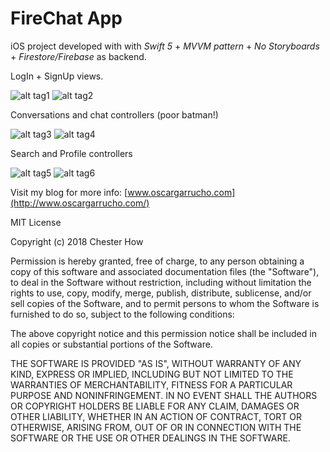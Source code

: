 # FireChat App

iOS project developed with with *Swift 5* + *MVVM pattern* + *No Storyboards* + *Firestore/Firebase* as backend.

LogIn + SignUp views.

![alt tag1](images/image_01.png)
![alt tag2](images/image_02.png)

Conversations and chat controllers (poor batman!)

![alt tag3](images/image_03.png)
![alt tag4](images/image_04.png)

Search and Profile controllers

![alt tag5](images/image_05.png)
![alt tag6](images/image_06.png)


Visit my blog for more info: [www.oscargarrucho.com](http://www.oscargarrucho.com/)

MIT License

Copyright (c) 2018 Chester How

Permission is hereby granted, free of charge, to any person obtaining a copy of this software and associated documentation files (the "Software"), to deal in the Software without restriction, including without limitation the rights to use, copy, modify, merge, publish, distribute, sublicense, and/or sell copies of the Software, and to permit persons to whom the Software is furnished to do so, subject to the following conditions:

The above copyright notice and this permission notice shall be included in all copies or substantial portions of the Software.

THE SOFTWARE IS PROVIDED "AS IS", WITHOUT WARRANTY OF ANY KIND, EXPRESS OR IMPLIED, INCLUDING BUT NOT LIMITED TO THE WARRANTIES OF MERCHANTABILITY, FITNESS FOR A PARTICULAR PURPOSE AND NONINFRINGEMENT. IN NO EVENT SHALL THE AUTHORS OR COPYRIGHT HOLDERS BE LIABLE FOR ANY CLAIM, DAMAGES OR OTHER LIABILITY, WHETHER IN AN ACTION OF CONTRACT, TORT OR OTHERWISE, ARISING FROM, OUT OF OR IN CONNECTION WITH THE SOFTWARE OR THE USE OR OTHER DEALINGS IN THE SOFTWARE.
